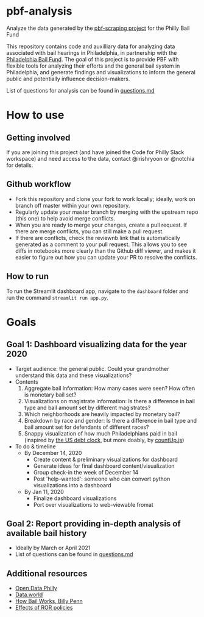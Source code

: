 # pbf-analysis
Analyze the data generated by the [pbf-scraping project](https://github.com/CodeForPhilly/pbf-scraping) for the Philly Bail Fund

This repository contains code and auxilliary data for analyzing data associated with bail hearings in Philadelphia, in partnership with the [Philadelphia Bail Fund](https://www.phillybailfund.org/).  The goal of this project is to provide PBF with flexible tools for analyzing their efforts and the general bail system in Philadelphia, and generate findings and visualizations to inform the general public and potentially influence decision-makers.

List of questions for analysis can be found in [questions.md](questions.md)

# How to use
## Getting involved
If you are joining this project (and have joined the Code for Philly Slack workspace) and need access to the data, contact @irishryoon or @notchia for details.
## Github workflow
- Fork this repository and clone your fork to work locally; ideally, work on branch off master within your own repository.
- Regularly update your master branch by merging with the upstream repo (this one) to help avoid merge conflicts.
- When you are ready to merge your changes, create a pull request. If there are merge conflicts, you can still make a pull request.
- If there are conflicts, check the reviewnb link that is automatically generated as a comment to your pull request. This allows you to see diffs in notebooks more clearly than the Github diff viewer, and makes it easier to figure out how you can update your PR to resolve the conflicts.
## How to run
To run the Streamlit dashboard app, navigate to the `dashboard` folder and run the command `streamlit run app.py`.

# Goals 

## Goal 1: Dashboard visualizing data for the year 2020
* Target audience: the general public. Could your grandmother understand this data and these visualizations?
* Contents
	1. Aggregate bail information: How many cases were seen? How often is monetary bail set? 
	2. Visualizations on magistrate information: Is there a difference in bail type and bail amount set by different magistrates? 
	3. Which neighborhoods are heavily impacted by monetary bail?
	4. Breakdown by race and gender: Is there a difference in bail type and bail amount set for defendants of different races? 
	5. Snappy visualization of how much Philadelphians paid in bail (inspired by [the US debt clock](https://www.usdebtclock.org/), but more doably, by [countUp.js](https://inorganik.github.io/countUp.js/))
* To do & timeline
	* By December 14, 2020
		* Create content & preliminary visualizations for dashboard
		* Generate ideas for final dashboard content/visualization
		* Group check-in the week of December 14
		* Post 'help-wanted': someone who can convert python visualizations into a dashboard
	* By Jan 11, 2020
		* Finalize dashboard visualizations
		* Port over visualizations to web-viewable fromat

## Goal 2: Report providing in-depth analysis of available bail history
* Ideally by March or April 2021
* List of questions can be found in [questions.md](questions.md)

## Additional resources
- [Open Data Philly](https://www.opendataphilly.org/)
- [Data.world](https://data.world/)
- [How Bail Works, Billy Penn](https://billypenn.com/2018/05/20/criminal-justice-explainer-how-bail-works-in-philadelphia/)
- [Effects of ROR policies](https://medium.com/philadelphia-justice/release-after-one-year-the-reduction-of-cash-bail-in-philadelphia-for-low-level-offenses-found-a-13448516a5bf)
